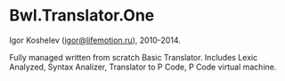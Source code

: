 ﻿Bwl.Translator.One
========================


Igor Koshelev (igor@lifemotion.ru), 2010-2014.

Fully managed written from scratch Basic Translator.
Includes Lexic Analyzed, Syntax Analizer, Translator to P Code,
P Code virtual machine.
